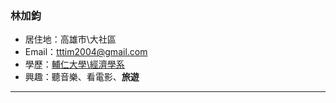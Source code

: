 ### 林加鈞

- 居住地：高雄市\大社區
- Email：tttim2004@gmail.com
- 學歷：[輔仁大學\經濟學系](https://www.economics.fju.edu.tw/)
- 興趣：聽音樂、看電影、**旅遊**

<hr>

